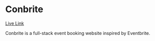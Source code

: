# Conbrite

[Live Link](conbrite.herokuapp.com)

Conbrite is a full-stack event booking website inspired by Eventbrite. 
